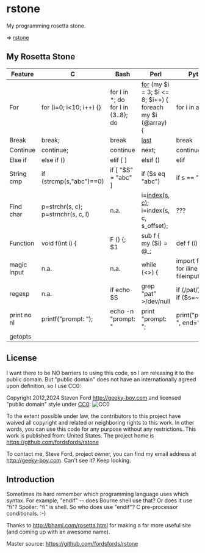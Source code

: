 # rstone
My programming rosetta stone.

<!-- mdtoc-start -->
&DoubleRightArrow; [rstone](#techo)  
<!-- TOC created by '../mdtoc/mdtoc.pl README.md' (see https://github.com/fordsfords/mdtoc) -->
<!-- mdtoc-end -->

## My Rosetta Stone

Feature | C | Bash | Perl | Python
--------|---|------|------|-------
For     | for (i=0; i<10; i++) {} | for I in *; do <br> for I in {3..8}; do | [for](https://perldoc.perl.org/perlsyn#For-Loops) (my $i = 3; $i <= 8; $i++) { <br> foreach my $i (@array) { | for i in array
Break   | break; | break | [last](https://perldoc.perl.org/perlsyn#Loop-Control) | break
Continue| continue; | continue | next; | continue
Else if | else if () | elif [ ] | elsif () | elif
String cmp | if (strcmp(s,"abc")==0) | if [ "$S" = "abc" ] | if ($s eq "abc") | if s == "abc"
Find char | p=strchr(s, c);<br>p=strnchr(s, c, l) | n.a. | i=[index(s, c)](https://perldoc.perl.org/functions/index);<br>i=index(s, c, s_offset);</a> | ???
Function | void f(int i) { | F () {; $1 | sub f { my ($i) = @_; | def f (i)
magic input | n.a. | n.a. | while (<>) { | import fileinput<br>for iline in fileinput.input():
regexp | n.a. | if echo $S | grep "pat" >/dev/null | if (/pat/)<br>if ($s=~/pat/) | import re<br>mo = re.search(r'pat', s)<br>if mo:
print no nl | printf("prompt: "); | echo -n "prompt: " | print "prompt: "; | print("prompt: ", end='')
getopts | 

## License

I want there to be NO barriers to using this code, so I am releasing it to the public domain.  But "public domain" does not have an internationally agreed upon definition, so I use CC0:

Copyright 2012,2024 Steven Ford http://geeky-boy.com and licensed
"public domain" style under
[CC0](http://creativecommons.org/publicdomain/zero/1.0/):
![CC0](https://licensebuttons.net/p/zero/1.0/88x31.png "CC0")

To the extent possible under law, the contributors to this project have
waived all copyright and related or neighboring rights to this work.
In other words, you can use this code for any purpose without any
restrictions.  This work is published from: United States.  The project home
is https://github.com/fordsfords/rstone

To contact me, Steve Ford, project owner, you can find my email address
at http://geeky-boy.com.  Can't see it?  Keep looking.

## Introduction

Sometimes its hard remember which programming language uses which syntax.
For example, "endif" -- does Bourne shell use that?  Or does it use "fi"?
Spoiler: "fi" is shell.  So who does use "endif"?
C pre-processor conditionals.  :-)

Thanks to http://bhami.com/rosetta.html for making a far more useful site
(and coming up with an awesome name).

Master source: https://github.com/fordsfords/rstone
